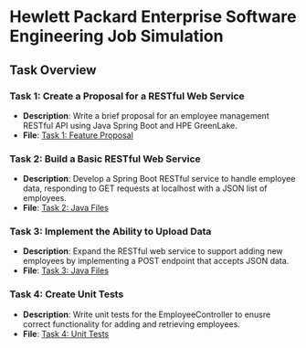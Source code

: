 # Hewlett Packard Enterprise Software Engineering Job Simulation

## Task Overview

### Task 1: Create a Proposal for a RESTful Web Service
- **Description**: Write a brief proposal for an employee management RESTful API using Java Spring Boot and HPE GreenLake.
- **File**: [Task 1: Feature Proposal](Task%201/Feature%20Proposal.md)

### Task 2: Build a Basic RESTful Web Service
- **Description**: Develop a Spring Boot RESTful service to handle employee data, responding to GET requests at localhost with a JSON list of employees.
- **File**: [Task 2: Java Files](Task%202/src/main/java/com/example/task/)

### Task 3: Implement the Ability to Upload Data
- **Description**: Expand the RESTful web service to support adding new employees by implementing a POST endpoint that accepts JSON data.
- **File**: [Task 3: Java Files](Task%203/src/main/java/com/example/task/)

### Task 4: Create Unit Tests
- **Description**: Write unit tests for the EmployeeController to enusre correct functionality for adding and retrieving employees.
- **File**: [Task 4: Unit Tests](Task%204/)